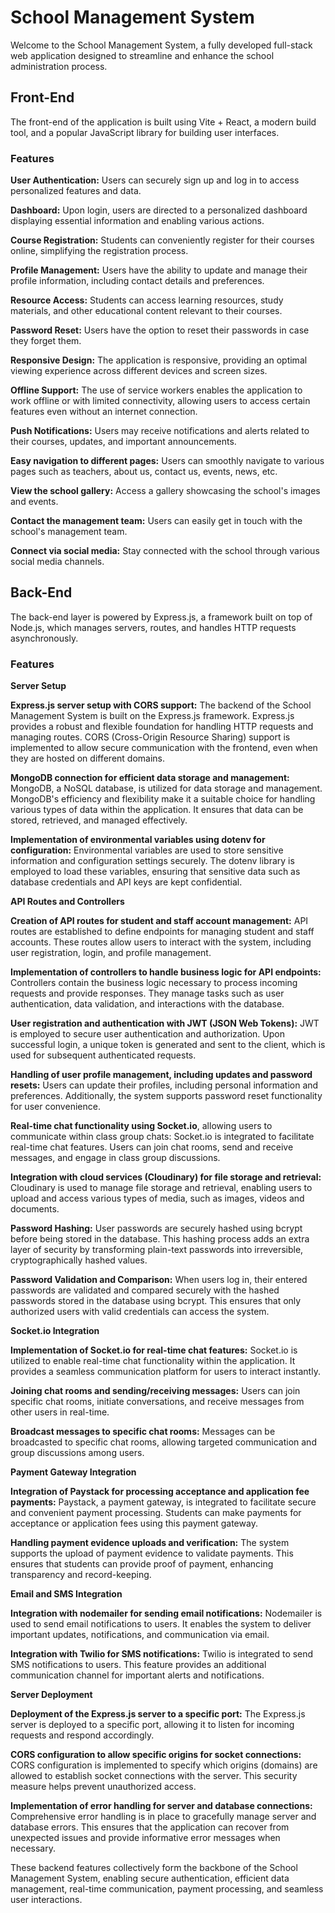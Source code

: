 # School Management System

Welcome to the School Management System, a fully developed full-stack web application designed to streamline and enhance the school administration process.

<h2>Front-End</h2>

The front-end of the application is built using Vite + React, a modern build tool, and a popular JavaScript library for building user interfaces.



<h3>Features</h3>

**User Authentication:**
Users can securely sign up and log in to access personalized features and data.

**Dashboard:**
Upon login, users are directed to a personalized dashboard displaying essential information and enabling various actions.

**Course Registration:**
Students can conveniently register for their courses online, simplifying the registration process.

**Profile Management:**
Users have the ability to update and manage their profile information, including contact details and preferences.

**Resource Access:**
Students can access learning resources, study materials, and other educational content relevant to their courses.

**Password Reset:**
Users have the option to reset their passwords in case they forget them.

**Responsive Design:**
The application is responsive, providing an optimal viewing experience across different devices and screen sizes.

**Offline Support:**
The use of service workers enables the application to work offline or with limited connectivity, allowing users to access certain features even without an internet connection.

**Push Notifications:**
Users may receive notifications and alerts related to their courses, updates, and important announcements.

**Easy navigation to different pages:**
Users can smoothly navigate to various pages such as teachers, about us, contact us, events, news, etc.

**View the school gallery:**
Access a gallery showcasing the school's images and events.

**Contact the management team:**
Users can easily get in touch with the school's management team.

**Connect via social media:**
Stay connected with the school through various social media channels.








<h2>Back-End</h2>

The back-end layer is powered by Express.js, a framework built on top of Node.js, which manages servers, routes, and handles HTTP requests asynchronously.



<h3>Features</h3>

**Server Setup**

**Express.js server setup with CORS support:** The backend of the School Management System is built on the Express.js framework. Express.js provides a robust and flexible foundation for handling HTTP requests and managing routes. CORS (Cross-Origin Resource Sharing) support is implemented to allow secure communication with the frontend, even when they are hosted on different domains.

**MongoDB connection for efficient data storage and management:** MongoDB, a NoSQL database, is utilized for data storage and management. MongoDB's efficiency and flexibility make it a suitable choice for handling various types of data within the application. It ensures that data can be stored, retrieved, and managed effectively.

**Implementation of environmental variables using dotenv for configuration:** Environmental variables are used to store sensitive information and configuration settings securely. The dotenv library is employed to load these variables, ensuring that sensitive data such as database credentials and API keys are kept confidential.

**API Routes and Controllers**

**Creation of API routes for student and staff account management:** API routes are established to define endpoints for managing student and staff accounts. These routes allow users to interact with the system, including user registration, login, and profile management.

**Implementation of controllers to handle business logic for API endpoints:** Controllers contain the business logic necessary to process incoming requests and provide responses. They manage tasks such as user authentication, data validation, and interactions with the database.

**User registration and authentication with JWT (JSON Web Tokens):** JWT is employed to secure user authentication and authorization. Upon successful login, a unique token is generated and sent to the client, which is used for subsequent authenticated requests.

**Handling of user profile management, including updates and password resets:** Users can update their profiles, including personal information and preferences. Additionally, the system supports password reset functionality for user convenience.

**Real-time chat functionality using Socket.io**, allowing users to communicate within class group chats: Socket.io is integrated to facilitate real-time chat features. Users can join chat rooms, send and receive messages, and engage in class group discussions.

**Integration with cloud services (Cloudinary) for file storage and retrieval:** Cloudinary is used to manage file storage and retrieval, enabling users to upload and access various types of media, such as images, videos and documents.

**Password Hashing:** User passwords are securely hashed using bcrypt before being stored in the database. This hashing process adds an extra layer of security by transforming plain-text passwords into irreversible, cryptographically hashed values.

**Password Validation and Comparison:** When users log in, their entered passwords are validated and compared securely with the hashed passwords stored in the database using bcrypt. This ensures that only authorized users with valid credentials can access the system.

**Socket.io Integration**

**Implementation of Socket.io for real-time chat features:** Socket.io is utilized to enable real-time chat functionality within the application. It provides a seamless communication platform for users to interact instantly.

**Joining chat rooms and sending/receiving messages:** Users can join specific chat rooms, initiate conversations, and receive messages from other users in real-time.

**Broadcast messages to specific chat rooms:** Messages can be broadcasted to specific chat rooms, allowing targeted communication and group discussions among users.

**Payment Gateway Integration**

**Integration of Paystack for processing acceptance and application fee payments:** Paystack, a payment gateway, is integrated to facilitate secure and convenient payment processing. Students can make payments for acceptance or application fees using this payment gateway.

**Handling payment evidence uploads and verification:** The system supports the upload of payment evidence to validate payments. This ensures that students can provide proof of payment, enhancing transparency and record-keeping.

**Email and SMS Integration**

**Integration with nodemailer for sending email notifications:** Nodemailer is used to send email notifications to users. It enables the system to deliver important updates, notifications, and communication via email.

**Integration with Twilio for SMS notifications:** Twilio is integrated to send SMS notifications to users. This feature provides an additional communication channel for important alerts and notifications.

**Server Deployment**

**Deployment of the Express.js server to a specific port:** The Express.js server is deployed to a specific port, allowing it to listen for incoming requests and respond accordingly.

**CORS configuration to allow specific origins for socket connections:** CORS configuration is implemented to specify which origins (domains) are allowed to establish socket connections with the server. This security measure helps prevent unauthorized access.

**Implementation of error handling for server and database connections:** Comprehensive error handling is in place to gracefully manage server and database errors. This ensures that the application can recover from unexpected issues and provide informative error messages when necessary.

These backend features collectively form the backbone of the School Management System, enabling secure authentication, efficient data management, real-time communication, payment processing, and seamless user interactions.